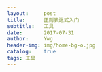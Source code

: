 ```yaml
---
layout:     post
title:      正则表达式入门
subtitle:   工具
date:       2017-07-31
author:     Ywg
header-img: img/home-bg-o.jpg
catalog:    true
tags: 工具
---
```


``` 
``` 
